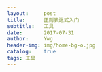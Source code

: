 ```yaml
---
layout:     post
title:      正则表达式入门
subtitle:   工具
date:       2017-07-31
author:     Ywg
header-img: img/home-bg-o.jpg
catalog:    true
tags: 工具
---
```


``` 
``` 
